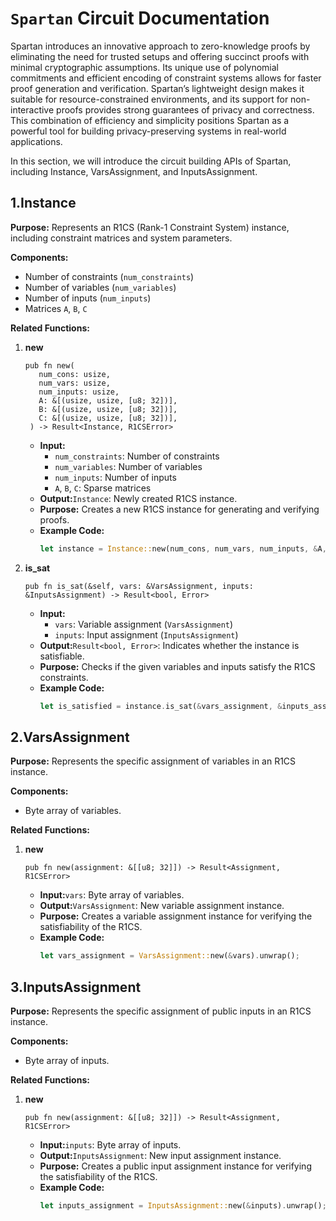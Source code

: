# `Spartan` Circuit Documentation

Spartan introduces an innovative approach to zero-knowledge proofs by eliminating the need for trusted setups and offering succinct proofs with minimal cryptographic assumptions. Its unique use of polynomial commitments and efficient encoding of constraint systems allows for faster proof generation and verification. Spartan’s lightweight design makes it suitable for resource-constrained environments, and its support for non-interactive proofs provides strong guarantees of privacy and correctness. This combination of efficiency and simplicity positions Spartan as a powerful tool for building privacy-preserving systems in real-world applications.

In this section, we will introduce the circuit building APIs of Spartan, including Instance, VarsAssignment, and InputsAssignment.

## 1.Instance

**Purpose:** Represents an R1CS (Rank-1 Constraint System) instance, including constraint matrices and system parameters.

**Components:**
- Number of constraints (`num_constraints`)
- Number of variables (`num_variables`)
- Number of inputs (`num_inputs`)
- Matrices `A`, `B`, `C`

**Related Functions:**

1. **new**
   ```
   pub fn new(
      num_cons: usize,
      num_vars: usize,
      num_inputs: usize,
      A: &[(usize, usize, [u8; 32])],
      B: &[(usize, usize, [u8; 32])],
      C: &[(usize, usize, [u8; 32])],
    ) -> Result<Instance, R1CSError>
   ```
   - **Input:**
     - `num_constraints`: Number of constraints
     - `num_variables`: Number of variables
     - `num_inputs`: Number of inputs
     - `A`, `B`, `C`: Sparse matrices
   - **Output:**`Instance`: Newly created R1CS instance.
   - **Purpose:** Creates a new R1CS instance for generating and verifying proofs.
   - **Example Code:**
     ```rust
     let instance = Instance::new(num_cons, num_vars, num_inputs, &A, &B, &C).unwrap();
     ```

2. **is_sat**
   ```
   pub fn is_sat(&self, vars: &VarsAssignment, inputs: &InputsAssignment) -> Result<bool, Error>
   ```
   - **Input:**
     - `vars`: Variable assignment (`VarsAssignment`)
     - `inputs`: Input assignment (`InputsAssignment`)
   - **Output:**`Result<bool, Error>`: Indicates whether the instance is satisfiable.
   - **Purpose:** Checks if the given variables and inputs satisfy the R1CS constraints.
   - **Example Code:**
     ```rust
     let is_satisfied = instance.is_sat(&vars_assignment, &inputs_assignment).unwrap();
     ```

## 2.VarsAssignment

**Purpose:** Represents the specific assignment of variables in an R1CS instance.

**Components:**
- Byte array of variables.

**Related Functions:**

1. **new**
   ```
   pub fn new(assignment: &[[u8; 32]]) -> Result<Assignment, R1CSError>
   ```

   - **Input:**`vars`: Byte array of variables.
   - **Output:**`VarsAssignment`: New variable assignment instance.
   - **Purpose:** Creates a variable assignment instance for verifying the satisfiability of the R1CS.
   - **Example Code:**
     ```rust
     let vars_assignment = VarsAssignment::new(&vars).unwrap();
     ```

## 3.InputsAssignment

**Purpose:** Represents the specific assignment of public inputs in an R1CS instance.

**Components:**
- Byte array of inputs.

**Related Functions:**

1. **new**
   ```
   pub fn new(assignment: &[[u8; 32]]) -> Result<Assignment, R1CSError>
   ```

   - **Input:**`inputs`: Byte array of inputs.
   - **Output:**`InputsAssignment`: New input assignment instance.
   - **Purpose:** Creates a public input assignment instance for verifying the satisfiability of the R1CS.
   - **Example Code:**
     ```rust
     let inputs_assignment = InputsAssignment::new(&inputs).unwrap();
     ```